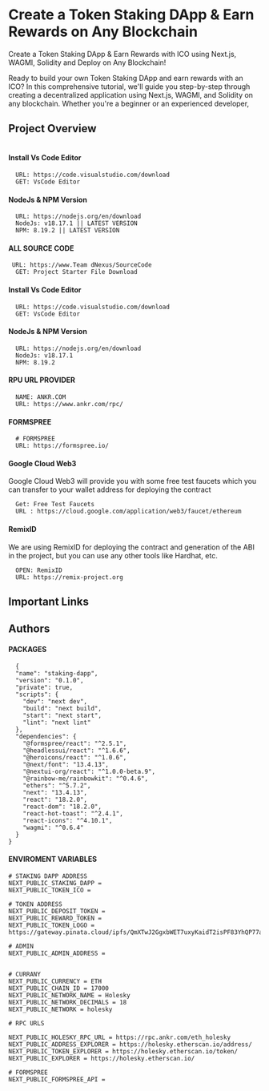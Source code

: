 # Create a Token Staking DApp & Earn Rewards on Any Blockchain

Create a Token Staking DApp & Earn Rewards with ICO using Next.js, WAGMI, Solidity and Deploy on Any Blockchain!

Ready to build your own Token Staking DApp and earn rewards with an ICO? In this comprehensive tutorial, we'll guide you step-by-step through creating a decentralized application using Next.js, WAGMI, and Solidity on any blockchain. Whether you're a beginner or an experienced developer,

## Project Overview


```
```

#### Install Vs Code Editor

```
  URL: https://code.visualstudio.com/download
  GET: VsCode Editor
```

#### NodeJs & NPM Version

```
  URL: https://nodejs.org/en/download
  NodeJs: v18.17.1 || LATEST VERSION
  NPM: 8.19.2 || LATEST VERSION
```

#### ALL SOURCE CODE

```
 URL: https://www.Team dNexus/SourceCode
  GET: Project Starter File Download
```


#### Install Vs Code Editor

```
  URL: https://code.visualstudio.com/download
  GET: VsCode Editor
```

#### NodeJs & NPM Version

```
  URL: https://nodejs.org/en/download
  NodeJs: v18.17.1
  NPM: 8.19.2
```

#### RPU URL PROVIDER

```
  NAME: ANKR.COM
  URL: https://www.ankr.com/rpc/
```

#### FORMSPREE

```
  # FORMSPREE
  URL: https://formspree.io/
```

#### Google Cloud Web3

Google Cloud Web3 will provide you with some free test faucets which you can transfer to your wallet address for deploying the contract

```
  Get: Free Test Faucets
  URL : https://cloud.google.com/application/web3/faucet/ethereum
```

#### RemixID

We are using RemixID for deploying the contract and generation of the ABI in the project, but you can use any other tools like Hardhat, etc.

```
  OPEN: RemixID
  URL: https://remix-project.org
```

## Important Links



## Authors



#### PACKAGES

```
  {
  "name": "staking-dapp",
  "version": "0.1.0",
  "private": true,
  "scripts": {
    "dev": "next dev",
    "build": "next build",
    "start": "next start",
    "lint": "next lint"
  },
  "dependencies": {
    "@formspree/react": "^2.5.1",
    "@headlessui/react": "^1.6.6",
    "@heroicons/react": "^1.0.6",
    "@next/font": "13.4.13",
    "@nextui-org/react": "^1.0.0-beta.9",
    "@rainbow-me/rainbowkit": "^0.4.6",
    "ethers": "^5.7.2",
    "next": "13.4.13",
    "react": "18.2.0",
    "react-dom": "18.2.0",
    "react-hot-toast": "^2.4.1",
    "react-icons": "^4.10.1",
    "wagmi": "^0.6.4"
  }
}

```

#### ENVIROMENT VARIABLES

```
# STAKING DAPP ADDRESS
NEXT_PUBLIC_STAKING_DAPP =
NEXT_PUBLIC_TOKEN_ICO =

# TOKEN ADDRESS
NEXT_PUBLIC_DEPOSIT_TOKEN =
NEXT_PUBLIC_REWARD_TOKEN =
NEXT_PUBLIC_TOKEN_LOGO = https://gateway.pinata.cloud/ipfs/QmXTwJ2GgxbWET7uxyKaidT2isPF83YhQP77acskvZbCGu

# ADMIN
NEXT_PUBLIC_ADMIN_ADDRESS =


# CURRANY
NEXT_PUBLIC_CURRENCY = ETH
NEXT_PUBLIC_CHAIN_ID = 17000
NEXT_PUBLIC_NETWORK_NAME = Holesky
NEXT_PUBLIC_NETWORK_DECIMALS = 18
NEXT_PUBLIC_NETWORK = holesky

# RPC URLS

NEXT_PUBLIC_HOLESKY_RPC_URL = https://rpc.ankr.com/eth_holesky
NEXT_PUBLIC_ADDRESS_EXPLORER = https://holesky.etherscan.io/address/
NEXT_PUBLIC_TOKEN_EXPLORER = https://holesky.etherscan.io/token/
NEXT_PUBLIC_EXPLORER = https://holesky.etherscan.io/

# FORMSPREE
NEXT_PUBLIC_FORMSPREE_API =

```
